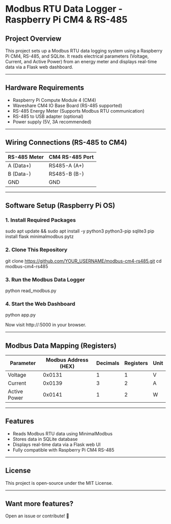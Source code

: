 # Modbus RTU Data Logger - Raspberry Pi CM4 & RS-485

## Project Overview

This project sets up a Modbus RTU data logging system using a Raspberry Pi CM4, RS-485, and SQLite. It reads electrical parameters (Voltage, Current, and Active Power) from an energy meter and displays real-time data via a Flask web dashboard.

---

## Hardware Requirements

- Raspberry Pi Compute Module 4 (CM4)
- Waveshare CM4 IO Base Board (RS-485 supported)
- RS-485 Energy Meter (Supports Modbus RTU communication)
- RS-485 to USB adapter (optional)
- Power supply (5V, 3A recommended)

---

## Wiring Connections (RS-485 to CM4)

| RS-485 Meter | CM4 RS-485 Port |
|--------------|-----------------|
| A (Data+)    | RS485-A (A+)    |
| B (Data-)    | RS485-B (B-)    |
| GND          | GND             |

---

## Software Setup (Raspberry Pi OS)

### 1. Install Required Packages

sudo apt update && sudo apt install -y python3 python3-pip sqlite3
pip install flask minimalmodbus pytz

### 2. Clone This Repository

git clone https://github.com/YOUR_USERNAME/modbus-cm4-rs485.git
cd modbus-cm4-rs485

### 3. Run the Modbus Data Logger

python read_modbus.py

### 4. Start the Web Dashboard

python app.py

Now visit http://<Raspberry-Pi-IP>:5000 in your browser.

---

## Modbus Data Mapping (Registers)

| Parameter    | Modbus Address (HEX) | Decimals | Registers | Unit |
|--------------|-----------------------|----------|-----------|------|
| Voltage      | 0x0131               | 1        | 1         | V    |
| Current      | 0x0139               | 3        | 2         | A    |
| Active Power | 0x0141               | 1        | 2         | W    |

---

## Features

- Reads Modbus RTU data using MinimalModbus
- Stores data in SQLite database
- Displays real-time data via a Flask web UI
- Fully compatible with Raspberry Pi CM4 RS-485

---

## License

This project is open-source under the MIT License.

---

## Want more features?

Open an issue or contribute! 🚀
